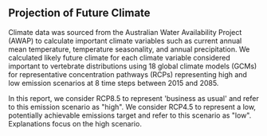 
## Projection of Future Climate

Climate data was sourced from the Australian Water Availability Project (AWAP) to calculate important climate variables such as current annual mean temperature, temperature seasonality, and annual precipitation.  We calculated likely future climate for each climate variable considered important to vertebrate distributions using 18 global climate models (GCMs) for representative concentration pathways (RCPs) representing high and low emission scenarios at 8 time steps between 2015 and 2085.

In this report, we consider RCP8.5 to represent 'business as usual' and refer to this emission scenario as "high".  We consider RCP4.5 to represent a low, potentially achievable emissions target and refer to this scenario as "low".  Explanations focus on the high scenario.
